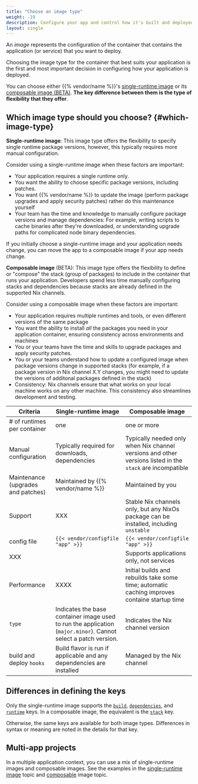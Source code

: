 ```yaml
---
title: "Choose an image type"
weight: -19
description: Configure your app and control how it's built and deployed on {{% vendor/name %}}.
layout: single
---
```


An _image_ represents the configuration of the container that contains the application (or service) that you want to deploy. 

Choosing the image type for the container that best suits your application is the first and most important decision in configuring how your application is deployed.

You can choose either {{% vendor/name %}}'s [single-runtime image](/create-apps/app-reference/single-runtime-image.md)
or its [composable image (BETA)](/create-apps/app-reference/composable-image.md). **The key difference between them is the type of flexibility that they offer**. 

## Which image type should you choose? {#which-image-type}

**Single-runtime image**: This image type offers the flexibility to specify single runtime package versions, however, this typically requires more manual configuration.

Consider using a single-runtime image when these factors are important:
- Your application requires a single runtime only.
- You want the ability to choose specific package versions, including patches.
- You want {{% vendor/name %}} to update the image (perform package upgrades and apply security patches) rather do this maintenance yourself
- Your team has the time and knowledge to manually configure package versions and manage dependencies: For example, writing scripts to cache binaries after they're downloaded, or understanding upgrade paths for complicated node binary dependencies. <!-- the latter "...or understanding upgrade paths..." seems to contradict the vendor maintenance point? -->

If you initially choose a single-runtime image and your application needs change, you can move the app to a composable image if your app needs change. <!-- example of when? -->

**Composable image** (BETA): This image type offers the flexibility to define or "compose" the stack (group of packages) to include in the container that runs your application. Developers spend less time manually configuring stacks and dependencies because stacks are already defined in the supported Nix channels.

Consider using a composable image when these factors are important:
- Your application requires multiple runtimes and tools, or even different versions of the same package
- You want the ability to install _all_ the packages you need in your application container, ensuring consistency across environments and machines<!-- rather than ...? -->
- You or your teams have the time and skills to upgrade packages and apply security patches. <!-- delete? does this repeat the next bullet? -->
- You or your teams understand how to update a configured image when package versions change in supported stacks (for example, if a package version in Nix channel X.Y changes, you might need to update the versions of additonal packages defined in the stack)
- Consistency: Nix channels ensure that what works on your local machine works on any other machine. This consistency also streamlines development and testing.


| Criteria              | Single-runtime image | Composable image | 
|-----------------------------|----------------------|------------------|
| # of runtimes per container | one                  | one or more                    |
| Manual configuration        | Typically required for downloads, dependencies       | Typically needed only when Nix channel versions and other versions listed in the `stack` are incompatible | 
| Maintenance (upgrades and patches)  | Maintained by {{% vendor/name %}} | Maintained by you | 
|   Support                   |    XXX                 | Stable Nix channels only, but any NixOs package can be installed, including `unstable`                                    | 
|  config file                | `{{< vendor/configfile "app" >}}`  |   `{{< vendor/configfile "app" >}}`           | 
| XXX                         |                      |Supports applications only, not services |
| Performance                 |     XXXX                  | Initial builds and rebuilds take some time; automatic caching improves containe startup time |
|   `type`                  |   Indicates the base container image used to run the application (`major.minor`). Cannot select a patch version.  |  Indicates the Nix channel version | 
| build and deploy `hooks`     | Build flavor is run if applicable and any dependencies are installed | Managed by the Nix channel | 


## Differences in defining the keys

Only the single-runtime image supports the [``build``](/create-apps/app-reference/single-runtime-image.md#build), [``dependencies``](/create-apps/app-reference/single-runtime-image.md#dependencies), and [``runtime``](/create-apps/app-reference/single-runtime-image.md#druntime) keys. In a composable image, the equivalent is the [`stack`](/create-apps/app-reference/composable-image.html#stack) key. 

Otherwise, the same keys are available for both image types. Differences in syntax or meaning are noted in the details for that key.

## Multi-app projects
In a multiple application context, you can use a mix of single-runtime images and composable images. See the examples in the [single-runtime image](/create-apps/app-reference/single-runtime-image.md#mix-of-images) topic and [composable](/create-apps/app-reference/composable-image.md#combine-single-runtime-and-composable-images) image topic.


<!-- the content and table above contain a variation of this content. Make sure the content below is covered on the composable image page 
Composable images can be used for applications only, not for services. This image type enables you to install multiple runtimes (such as PHP, Ruby, and so on) as well aXXX in your application container.

There are over 120,000 packages available from the [Nix Packages collection](https://search.nixos.org/) that you can add to your stack.
You can add as many packages to your application container as you need.

{{% note %}}

{{% vendor/name %}} guarantees optimal user experience with the specific [set of packages](/create-apps/app-reference/composable-image.md#supported-nix-packages) it supports.
You can use any other package available from the [Nix Packages collection](https://search.nixos.org/), including unstable ones,
but NixOs is responsible for their support.

{{% /note %}}

See [all of the options you can use](/create-apps/app-reference/composable-image.md) to define your app using the composable image.
-->